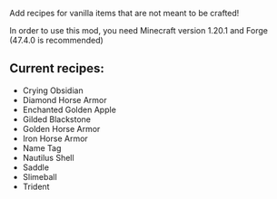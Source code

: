 Add recipes for vanilla items that are not meant to be crafted!

In order to use this mod, you need Minecraft version 1.20.1 and Forge (47.4.0 is recommended)

## Current recipes:
- Crying Obsidian
- Diamond Horse Armor
- Enchanted Golden Apple
- Gilded Blackstone
- Golden Horse Armor
- Iron Horse Armor
- Name Tag
- Nautilus Shell
- Saddle
- Slimeball
- Trident
